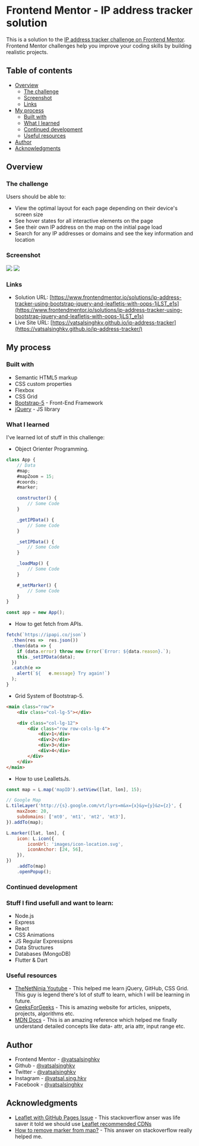 # Frontend Mentor - IP address tracker solution

This is a solution to the [IP address tracker challenge on Frontend Mentor](https://www.frontendmentor.io/challenges/ip-address-tracker-I8-0yYAH0). Frontend Mentor challenges help you improve your coding skills by building realistic projects.

## Table of contents

- [Overview](#overview)
  - [The challenge](#the-challenge)
  - [Screenshot](#screenshot)
  - [Links](#links)
- [My process](#my-process)
  - [Built with](#built-with)
  - [What I learned](#what-i-learned)
  - [Continued development](#continued-development)
  - [Useful resources](#useful-resources)
- [Author](#author)
- [Acknowledgments](#acknowledgments)

## Overview

### The challenge

Users should be able to:

- View the optimal layout for each page depending on their device's screen size
- See hover states for all interactive elements on the page
- See their own IP address on the map on the initial page load
- Search for any IP addresses or domains and see the key information and location

### Screenshot

![](./screenshots/screenshot-desktop.png)
![](./screenshots/screenshot-mobile.png)

### Links

- Solution URL: [https://www.frontendmentor.io/solutions/ip-address-tracker-using-bootstrap-jquery-and-leafletjs-with-oops-1jLST_e1s](https://www.frontendmentor.io/solutions/ip-address-tracker-using-bootstrap-jquery-and-leafletjs-with-oops-1jLST_e1s)
- Live Site URL: [https://vatsalsinghkv.github.io/ip-address-tracker](https://vatsalsinghkv.github.io/ip-address-tracker/)

## My process

### Built with

- Semantic HTML5 markup
- CSS custom properties
- Flexbox
- CSS Grid
- [Bootstrap-5](https://getbootstrap.com/) - Front-End Framework
- [jQuery](https://jquery.com/) - JS library

### What I learned

I've learned lot of stuff in this challenge:

- Object Orienter Programming.

```js
class App {
	// Data
	#map;
	#mapZoom = 15;
	#coords;
	#marker;

	constructor() {
		// Some Code
	}

	_getIPData() {
		// Some Code
	}

	_setIPData() {
		// Some Code
	}

	_loadMap() {
		// Some Code
	}

	#_setMarker() {
		// Some Code
	}
}

const app = new App();
```

- How to get fetch from APIs.

```js
fetch(`https://ipapi.co/json`)
  .then(res =>  res.json())
  .then(data => {
    if (data.error) throw new Error(`Error: ${data.reason}.`);
    this._setIPData(data);
  })
  .catch(e =>
    alert(`${	e.message} Try again!`)
  );
}
```

- Grid System of Bootstrap-5.

```html
<main class="row">
	<div class="col-lg-5"></div>

	<div class="col-lg-12">
		<div class="row row-cols-lg-4">
			<div>1</div>
			<div>2</div>
			<div>3</div>
			<div>4</div>
		</div>
	</div>
</main>
```

- How to use LealletsJs.

```js
const map = L.map('mapID').setView([lat, lon], 15);

// Google Map
L.tileLayer('http://{s}.google.com/vt/lyrs=m&x={x}&y={y}&z={z}', {
	maxZoom: 20,
	subdomains: ['mt0', 'mt1', 'mt2', 'mt3'],
}).addTo(map);

L.marker([lat, lon], {
	icon: L.icon({
		iconUrl: 'images/icon-location.svg',
		iconAnchor: [24, 56],
	}),
})
	.addTo(map)
	.openPopup();
```

### Continued development

### Stuff I find usefull and want to learn:

- Node.js
- Express
- React
- CSS Animations
- JS Regular Expressipns
- Data Structures
- Databases (MongoDB)
- Flutter & Dart

### Useful resources

- [TheNetNinja Youtube](https://www.youtube.com/c/TheNetNinja) - This helped me learn jQuery, GitHub, CSS Grid. This guy is legend there's lot of stuff to learn, which I will be learning in future.
- [GeeksForGeeks](https://www.geeksforgeeks.org/) - This is amazing website for articles, snippets, projects, algorithms etc.
- [MDN Docs](https://developer.mozilla.org/en-US/) - This is an amazing reference which helped me finally understand detailed concepts like data- attr, aria attr, input range etc.

## Author

- Frontend Mentor - [@vatsalsinghkv](https://www.frontendmentor.io/profile/vatsalsinghkv)
- Github - [@vatsalsinghkv](https://github.com/vatsalsinghkv)
- Twitter - [@vatsalsinghkv](https://www.twitter.com/vatsalsinghkv)
- Instagram - [@vatsal.sing.hkv](https://www.instagram.com/vatsal.singh.kv)
- Facebook - [@vatsalsinghkv](https://www.facebook.com/vatsal.singh.kv)

## Acknowledgments

- [Leaflet with GitHub Pages Issue](https://stackoverflow.com/a/38137636/14076424) - This stackoverflow anser was life saver it told we should use [Leaflet recommended CDNs](http://leafletjs.com/download.html)
- [How to remove marker from map?](https://stackoverflow.com/a/10030930/14076424) - This answer on stackoverflow really helped me.

